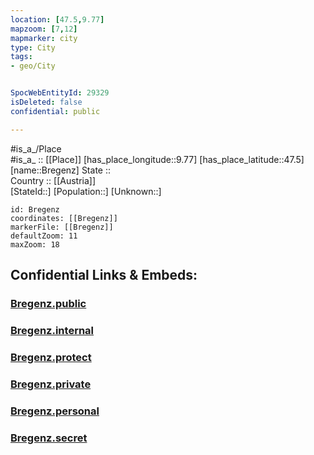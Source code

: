 ```yaml
---
location: [47.5,9.77] 
mapzoom: [7,12] 
mapmarker: city 
type: City
tags:
- geo/City


SpocWebEntityId: 29329
isDeleted: false
confidential: public

---
```

#is_a_/Place  
#is_a_ :: [[Place]] 
[has_place_longitude::9.77] 
[has_place_latitude::47.5] 
[name::Bregenz] 
State ::  
Country :: [[Austria]]  
[StateId::] 
[Population::] 
[Unknown::] 


```leaflet
id: Bregenz
coordinates: [[Bregenz]] 
markerFile: [[Bregenz]] 
defaultZoom: 11 
maxZoom: 18
```


## Confidential Links & Embeds: 

### [Bregenz.public](/_public/\Earth\Continent\Europe\Europe~Central\Austria\Austrias_States\Vorarlberg\CityBregenz.public.md) 

### [Bregenz.internal](/_internal/\Earth\Continent\Europe\Europe~Central\Austria\Austrias_States\Vorarlberg\CityBregenz.internal.md) 

### [Bregenz.protect](/_protect/\Earth\Continent\Europe\Europe~Central\Austria\Austrias_States\Vorarlberg\CityBregenz.protect.md) 

### [Bregenz.private](/_private/\Earth\Continent\Europe\Europe~Central\Austria\Austrias_States\Vorarlberg\CityBregenz.private.md) 

### [Bregenz.personal](/_personal/\Earth\Continent\Europe\Europe~Central\Austria\Austrias_States\Vorarlberg\CityBregenz.personal.md) 

### [Bregenz.secret](/_secret/\Earth\Continent\Europe\Europe~Central\Austria\Austrias_States\Vorarlberg\CityBregenz.secret.md)

